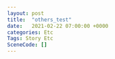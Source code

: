 ```yaml
---
layout: post
title:  "others_test"
date:   2021-02-22 07:00:00 +0000
categories: Etc
Tags: Story Etc
SceneCode: []
---
```


